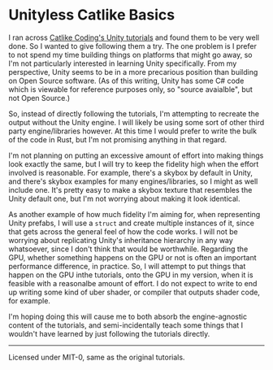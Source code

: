 # Unityless Catlike Basics

I ran across [Catlike Coding's Unity tutorials](https://catlikecoding.com/unity/tutorials) and found them to be very well done. So I wanted to give following them a try. The one problem is I prefer to not spend my time building things on platforms that might go away, so I'm not particularly interested in learning Unity specifically. From my perspective, Unity seems to be in a more precarious position than building on Open Source software. (As of this writing, Unity has some C# code which is viewable for reference purposes only, so "source avaialble", but not Open Source.)

So, instead of directly following the tutorials, I'm attempting to recreate the output without the Unity engine. I will likely be using some sort of other third party engine/libraries however. At this time I would prefer to write the bulk of the code in Rust, but I'm not promising anything in that regard.

I'm not planning on putting an excessive amount of effort into making things look exactly the same, but I will try to keep the fidelity high when the effort involved is reasonable. For example, there's a skybox by default in Unity, and there's skybox examples for many engines/libraries, so I might as well include one. It's pretty easy to make a skybox texture that resembles the Unity default one, but I'm not worrying about making it look identical.

As another example of how much fidelity I'm aiming for, when representing Unity prefabs, I will use a `struct` and create multiple instances of it, since that gets across the general feel of how the code works. I will not be worrying about replicating Unity's inheritance hierarchy in any way whatsoever, since I don't think that would be worthwhile. Regarding the GPU, whether something happens on the GPU or not is often an important performance difference, in practice. So, I will attempt to put things that happen on the GPU inthe tutorials, onto the GPU in my version, when it is feasible with a reasonalbe amount of effort. I do not expect to write to end up writing some kind of uber shader, or compiler that outputs shader code, for example.

I'm hoping doing this will cause me to both absorb the engine-agnostic content of the tutorials, and semi-incidentally teach some things that I wouldn't have learned by just following the tutorials directly.

----

Licensed under MIT-0, same as the original tutorials.